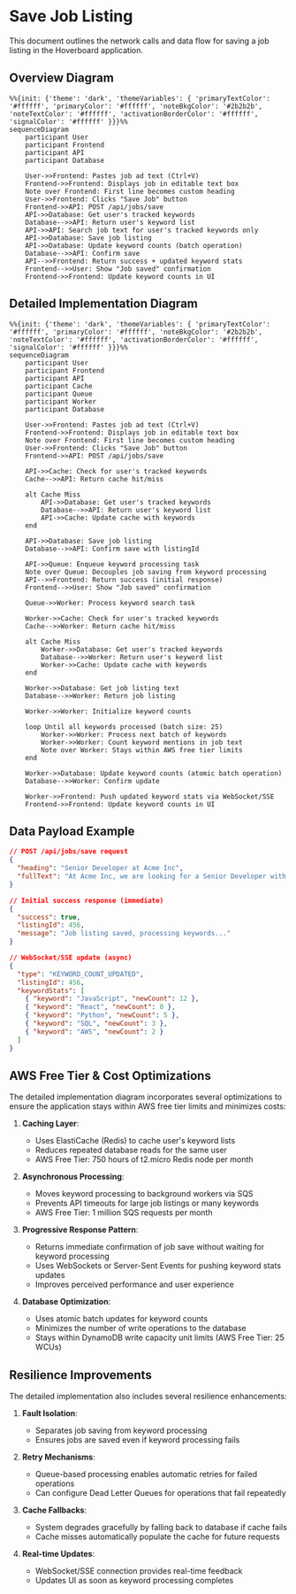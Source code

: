 # Save Job Listing

This document outlines the network calls and data flow for saving a job listing in the Hoverboard application.

## Overview Diagram

```mermaid
%%{init: {'theme': 'dark', 'themeVariables': { 'primaryTextColor': '#ffffff', 'primaryColor': '#ffffff', 'noteBkgColor': '#2b2b2b', 'noteTextColor': '#ffffff', 'activationBorderColor': '#ffffff', 'signalColor': '#ffffff' }}}%%
sequenceDiagram
    participant User
    participant Frontend
    participant API
    participant Database

    User->>Frontend: Pastes job ad text (Ctrl+V)
    Frontend->>Frontend: Displays job in editable text box
    Note over Frontend: First line becomes custom heading
    User->>Frontend: Clicks "Save Job" button
    Frontend->>API: POST /api/jobs/save
    API->>Database: Get user's tracked keywords
    Database-->>API: Return user's keyword list
    API->>API: Search job text for user's tracked keywords only
    API->>Database: Save job listing
    API->>Database: Update keyword counts (batch operation)
    Database-->>API: Confirm save
    API-->>Frontend: Return success + updated keyword stats
    Frontend-->>User: Show "Job saved" confirmation
    Frontend->>Frontend: Update keyword counts in UI
```

## Detailed Implementation Diagram

```mermaid
%%{init: {'theme': 'dark', 'themeVariables': { 'primaryTextColor': '#ffffff', 'primaryColor': '#ffffff', 'noteBkgColor': '#2b2b2b', 'noteTextColor': '#ffffff', 'activationBorderColor': '#ffffff', 'signalColor': '#ffffff' }}}%%
sequenceDiagram
    participant User
    participant Frontend
    participant API
    participant Cache
    participant Queue
    participant Worker
    participant Database

    User->>Frontend: Pastes job ad text (Ctrl+V)
    Frontend->>Frontend: Displays job in editable text box
    Note over Frontend: First line becomes custom heading
    User->>Frontend: Clicks "Save Job" button
    Frontend->>API: POST /api/jobs/save
    
    API->>Cache: Check for user's tracked keywords
    Cache-->>API: Return cache hit/miss
    
    alt Cache Miss
        API->>Database: Get user's tracked keywords
        Database-->>API: Return user's keyword list
        API->>Cache: Update cache with keywords
    end
    
    API->>Database: Save job listing
    Database-->>API: Confirm save with listingId
    
    API->>Queue: Enqueue keyword processing task
    Note over Queue: Decouples job saving from keyword processing
    API-->>Frontend: Return success (initial response)
    Frontend-->>User: Show "Job saved" confirmation
    
    Queue->>Worker: Process keyword search task
    
    Worker->>Cache: Check for user's tracked keywords
    Cache-->>Worker: Return cache hit/miss
    
    alt Cache Miss
        Worker->>Database: Get user's tracked keywords
        Database-->>Worker: Return user's keyword list
        Worker->>Cache: Update cache with keywords
    end
    
    Worker->>Database: Get job listing text
    Database-->>Worker: Return job listing
    
    Worker->>Worker: Initialize keyword counts
    
    loop Until all keywords processed (batch size: 25)
        Worker->>Worker: Process next batch of keywords
        Worker->>Worker: Count keyword mentions in job text
        Note over Worker: Stays within AWS free tier limits
    end
    
    Worker->>Database: Update keyword counts (atomic batch operation)
    Database-->>Worker: Confirm update
    
    Worker->>Frontend: Push updated keyword stats via WebSocket/SSE
    Frontend->>Frontend: Update keyword counts in UI
```

## Data Payload Example

```json
// POST /api/jobs/save request
{
  "heading": "Senior Developer at Acme Inc",
  "fullText": "At Acme Inc, we are looking for a Senior Developer with 5 years of experience in..."
}

// Initial success response (immediate)
{
  "success": true,
  "listingId": 456,
  "message": "Job listing saved, processing keywords..."
}

// WebSocket/SSE update (async)
{
  "type": "KEYWORD_COUNT_UPDATED",
  "listingId": 456,
  "keywordStats": [
    { "keyword": "JavaScript", "newCount": 12 },
    { "keyword": "React", "newCount": 8 },
    { "keyword": "Python", "newCount": 5 },
    { "keyword": "SQL", "newCount": 3 },
    { "keyword": "AWS", "newCount": 2 }
  ]
}
```

## AWS Free Tier & Cost Optimizations

The detailed implementation diagram incorporates several optimizations to ensure the application stays within AWS free tier limits and minimizes costs:

1. **Caching Layer**:
   - Uses ElastiCache (Redis) to cache user's keyword lists
   - Reduces repeated database reads for the same user
   - AWS Free Tier: 750 hours of t2.micro Redis node per month

2. **Asynchronous Processing**:
   - Moves keyword processing to background workers via SQS
   - Prevents API timeouts for large job listings or many keywords
   - AWS Free Tier: 1 million SQS requests per month

3. **Progressive Response Pattern**:
   - Returns immediate confirmation of job save without waiting for keyword processing
   - Uses WebSockets or Server-Sent Events for pushing keyword stats updates
   - Improves perceived performance and user experience

4. **Database Optimization**:
   - Uses atomic batch updates for keyword counts
   - Minimizes the number of write operations to the database
   - Stays within DynamoDB write capacity unit limits (AWS Free Tier: 25 WCUs)

## Resilience Improvements

The detailed implementation also includes several resilience enhancements:

1. **Fault Isolation**:
   - Separates job saving from keyword processing
   - Ensures jobs are saved even if keyword processing fails

2. **Retry Mechanisms**:
   - Queue-based processing enables automatic retries for failed operations
   - Can configure Dead Letter Queues for operations that fail repeatedly

3. **Cache Fallbacks**:
   - System degrades gracefully by falling back to database if cache fails
   - Cache misses automatically populate the cache for future requests

4. **Real-time Updates**:
   - WebSocket/SSE connection provides real-time feedback
   - Updates UI as soon as keyword processing completes 